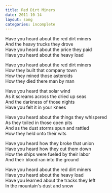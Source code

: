 ```yaml
---
title: Red Dirt Miners
date: 2011-10-14
layout: song
categories: incomplete
---
```

Have you heard about the red dirt miners  
And the heavy trucks they drove  
Have you heard about the price they paid  
Have you heard about the heavy load

Have you heard about the red dirt miners  
How they built that company town  
How they mined those asteroids  
How they died there man by man

Have you heard that solar wind  
As it screams across the dried up seas  
And the darkness of those nights  
Have you felt it in your knees

Have you heard about the things they whispered  
As they toiled in those open pits  
And as the dust storms spun and rattled  
How they held onto their wits

Have you heard how they broke that union  
Have you heard how they cut them down  
How the ships were fueled by their labor  
And their blood ran into the ground

Have you heard about the red dirt miners  
Have you heard about the heavy load  
Have you learned about the tracks they left  
In the mountain's dust and snow
